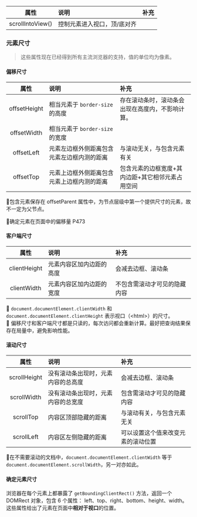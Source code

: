 属性 | 说明 | 补充
:-: | :- | :-
scrollIntoView() | 控制元素进入视口，顶/底对齐


### 元素尺寸  
> 这些属性现在已经得到所有主流浏览器的支持，值的单位均为像素。  

#### 偏移尺寸  

 属性 | 说明 | 补充
 :-: | :- | :-
 offsetHeight | 相当元素于 `border-size` 的高度 | 存在滚动条时，滚动条会出现在高度内，不影响计算。
 offsetWidth | 相当元素于 `border-size` 的宽度 | 
 offsetLeft | 元素左边框外侧距离包含元素左边框内测的距离 | 与滚动无关，与包含元素有关
 offsetTop | 元素上边框外侧距离包含元素上边框内测的距离 | 包含元素的边框宽度+其内边距+其它相邻元素占用空间
 
:frog:包含元素保存在 offsetParent 属性中，为节点层级中第一个提供尺寸的元素，故不一定为父节点。

:whale2:确定元素在页面中的偏移量 P473

#### 客户端尺寸  

 属性 | 说明 | 补充
 :-: | :- | :-
 clientHeight | 元素内容区加内边距的高度 | 会减去边框、滚动条
 clientWidth | 元素内容区加内边距的宽度 | 不包含需滚动才可见的隐藏内容

:frog: `document.documentElement.clientWidth` 和 `document.documentElement.clientHeight` 表示视口（<html\>）的尺寸。  
:frog: 偏移尺寸和客户端尺寸都是只读的，每次访问都会重新计算。最好把查询结果保存在局量中，避免影响性能。

#### 滚动尺寸

 属性 | 说明 | 补充
 :-: | :- | :-
 scrollHeight | 没有滚动条出现时，元素内容的总高度 | 会减去边框、滚动条
 scrollWidth | 没有滚动条出现时，元素内容的总宽度 | 包含需滚动才可见的隐藏内容
 scrollTop | 内容区顶部隐藏的距离 | 与滚动有关，与包含元素无关
 scrollLeft | 内容区左侧隐藏的距离 | 可以设置这个值来改变元素的滚动位置
 
:frog:在不需要滚动的文档中，`document.documentElement.clientWidth` 等于 `document.documentElement.scrollWidth`，另一对亦如此。

#### 确定元素尺寸  

浏览器在每个元素上都暴露了 `getBoundingClientRect()` 方法，返回一个 DOMRect 对象，包含 6 个属性： left、top、right、bottom、height、width。这些属性给出了元素在页面中**相对于视口**的位置。
